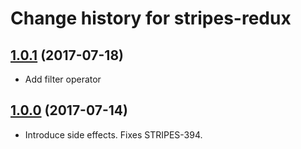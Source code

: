 # Change history for stripes-redux

## [1.0.1](https://github.com/folio-org/stripes-redux/tree/v1.0.1) (2017-07-18)

* Add filter operator

## [1.0.0](https://github.com/folio-org/stripes-redux/tree/v1.0.0) (2017-07-14)

* Introduce side effects. Fixes STRIPES-394.

